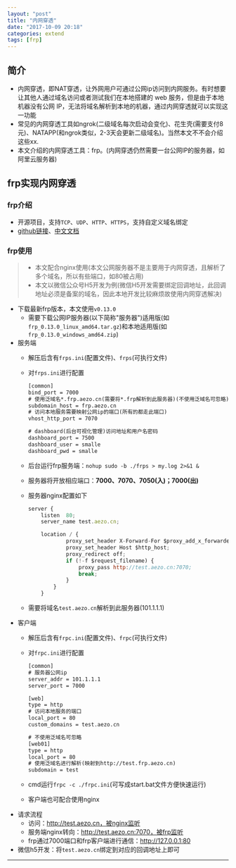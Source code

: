 ```yaml
---
layout: "post"
title: "内网穿透"
date: "2017-10-09 20:18"
categories: extend
tags: [frp]
---
```


## 简介

- 内网穿透，即NAT穿透，让外网用户可通过公网ip访问到内网服务。有时想要让其他人通过域名访问或者测试我们在本地搭建的 web 服务，但是由于本地机器没有公网 IP，无法将域名解析到本地的机器，通过内网穿透就可以实现这一功能
- 常见的内网穿透工具如ngrok(二级域名每次启动会变化)、花生壳(需要支付8元)、NATAPP(和ngrok类似，2-3天会更新二级域名)。当然本文不不会介绍这些xx.
- 本文介绍的内网穿透工具：frp。(内网穿透仍然需要一台公网IP的服务器，如阿里云服务器)

## frp实现内网穿透

### frp介绍

- 开源项目，支持`TCP`、`UDP`、`HTTP`、`HTTPS`，支持自定义域名绑定
- [github链接](https://github.com/fatedier/frp)、[中文文档](https://github.com/fatedier/frp/blob/master/README_zh.md)

### frp使用

> - 本文配合nginx使用(本文公网服务器不是主要用于内网穿透，且解析了多个域名，所以有些端口，如80被占用)
> - 本文以微信公众号H5开发为例(微信H5开发需要绑定回调地址，此回调地址必须是备案的域名，因此本地开发比较麻烦故使用内网穿透解决)

- 下载最新frp版本，本文使用`v0.13.0`
    - 需要下载公网IP服务器(以下简称"服务器")适用版(如`frp_0.13.0_linux_amd64.tar.gz`)和本地适用版(如`frp_0.13.0_windows_amd64.zip`)
- 服务端
    - 解压后含有`frps.ini`(配置文件)、`frps`(可执行文件)
    - 对`frps.ini`进行配置

        ```txt
        [common]
        bind_port = 7000
        # 使用泛域名*.frp.aezo.cn(需要将*.frp解析到此服务器)(不使用泛域名可忽略)
        subdomain_host = frp.aezo.cn
        # 访问本地服务需要映射公网ip的端口(所有的都走此端口)
        vhost_http_port = 7070

        # dashboard(后台可视化管理)访问地址和用户名密码
        dashboard_port = 7500
        dashboard_user = smalle
        dashboard_pwd = smalle
        ```
    - 后台运行frp服务端：`nohup sudo -b ./frps > my.log 2>&1 &`
    - 服务器将开放相应端口：**7000、7070、7050(入)；7000(出)**
    - 服务器nginx配置如下

        ```js
        server {
            listen  80;
        	server_name test.aezo.cn;

        	location / {
            		proxy_set_header X-Forward-For $proxy_add_x_forwarded_for;
            		proxy_set_header Host $http_host;
            		proxy_redirect off;
            		if (!-f $request_filename) {
            			proxy_pass http://test.aezo.cn:7070;
            			break;
            		}
            	}
            }
        ```
    - 需要将域名`test.aezo.cn`解析到此服务器(101.1.1.1)
- 客户端
    - 解压后含有`frpc.ini`(配置文件)、`frpc`(可执行文件)
    - 对`frpc.ini`进行配置

        ```txt
        [common]
        # 服务器公网ip
        server_addr = 101.1.1.1
        server_port = 7000

        [web]
        type = http
        # 访问本地服务的端口
        local_port = 80
        custom_domains = test.aezo.cn

        # 不使用泛域名可忽略
        [web01]
        type = http
        local_port = 80
        # 使用泛域名进行解析(映射到http://test.frp.aezo.cn)
        subdomain = test
        ```
    - cmd运行`frpc -c ./frpc.ini`(可写成start.bat文件方便快速运行)
    - 客户端也可配合使用nginx
- 请求流程
    - 访问：http://test.aezo.cn，被nginx监听
    - 服务端nginx转向：http://test.aezo.cn:7070，被frp监听
    - frp通过7000端口和frp客户端进行通信：http://127.0.0.1:80
- 微信h5开发：将`test.aezo.cn`绑定到对应的回调地址上即可











---
